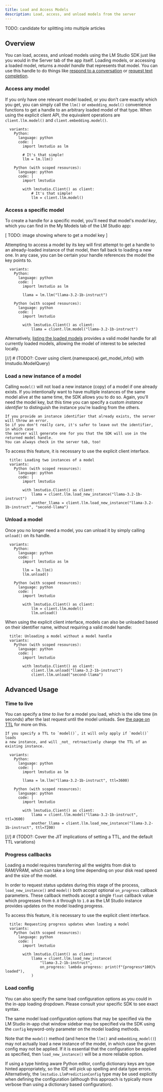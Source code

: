```yaml
---
title: Load and Access Models
description: Load, access, and unload models from the server
---
```


TODO: candidate for splitting into multiple articles

## Overview

You can load, access, and unload models using the LM Studio SDK just like you would
in the Server tab of the app itself. Loading models, or accessing a loaded model,
returns a _model handle_ that represents that model. You can use this handle to
do things like [respond to a conversation](/docs/sdk/python/chat-completion) or
[request text completion](/docs/sdk/python/completion).

### Access any model

If you only have one relevant model loaded, or you don't care exactly which
you get, you can simply call the `llm()` or `embedding_model()` convenience
functions to get a handle to an arbitrary loaded model of that type.
When using the explicit client API, the equivalent operations are
`client.llm.model()` and `client.embedding.model()`.

```lms_code_snippet
  variants:
    Python:
      language: python
      code: |
        import lmstudio as lm

        # It's that simple!
        llm = lm.llm()

    Python (with scoped resources):
      language: python
      code: |
        import lmstudio

        with lmstudio.Client() as client:
            # It's that simple!
            llm = client.llm.model()
```

### Access a specific model

To create a handle for a specific model, you'll need that model's _model key_,
which you can find in the My Models tab of the LM Studio app:

[ TODO: image showing where to get a model key ]

Attempting to access a model by its key will first attempt to get a handle to an
already-loaded instance of that model, then fall back to loading a new one.
In any case, you can be certain your handle references the model the key points to.

```lms_code_snippet
  variants:
    Python:
      language: python
      code: |
        import lmstudio as lm

        llama = lm.llm("llama-3.2-1b-instruct")

    Python (with scoped resources):
      language: python
      code: |
        import lmstudio

        with lmstudio.Client() as client:
            llama = client.llm.model("llama-3.2-1b-instruct")
```

Alternatively, [listing the loaded models](/docs/sdk/python/list-loaded) provides
a valid model handle for all currently loaded models, allowing the model of interest
to be selected locally.

[//] # (TODO?: Cover using client.{namespace}.get_model_info() with lmstudio.ModelQuery)

### Load a new instance of a model

Calling `model()` will not load a new instance (copy) of a model if one already exists.
If you intentionally want to have multiple instances of the same model alive
at the same time, the SDK allows you to do so. Again, you'll need the model key,
but this time you can specify a custom _instance identifier_ to distinguish the
instance you're loading from the others.

```lms_protip
If you provide an instance identifier that already exists, the server will throw an error.
So if you don't really care, it's safer to leave out the identifier, in which case
the server will generate one for you that the SDK will use in the returned model handle.
You can always check in the server tab, too!
```

To access this feature, it is necessary to use the explicit client interface.

```lms_code_snippet
  title: Loading two instances of a model
  variants:
    Python (with scoped resources):
      language: python
      code: |
        import lmstudio

        with lmstudio.Client() as client:
            llama = client.llm.load_new_instance("llama-3.2-1b-instruct")
            another_llama = client.llm.load_new_instance("llama-3.2-1b-instruct", "second-llama")
```

### Unload a model

Once you no longer need a model, you can unload it by simply calling `unload()` on its handle.

```lms_code_snippet
  variants:
    Python:
      language: python
      code: |
        import lmstudio as lm

        llm = lm.llm()
        llm.unload()

    Python (with scoped resources):
      language: python
      code: |
        import lmstudio

        with lmstudio.Client() as client:
            llm = client.llm.model()
            llm.unload()
```

When using the explicit client interface, models can also be unloaded based on their
identifier name, without requiring a valid model handle:

```lms_code_snippet
  title: Unloading a model without a model handle
  variants:
    Python (with scoped resources):
      language: python
      code: |
        import lmstudio

        with lmstudio.Client() as client:
            client.llm.unload("llama-3.2-1b-instruct")
            client.llm.unload("second-llama")
```


## Advanced Usage

### Time to live

You can specify a _time to live_ for a model you load, which is the idle time (in seconds)
after the last request until the model unloads. See [the page on TTL](/docs/api/ttl-and-auto-evict) for more on this.

```lms_protip
If you specify a TTL to `model()`, it will only apply if `model()` loads
a new instance, and will _not_ retroactively change the TTL of an existing instance.
```

```lms_code_snippet
  variants:
    Python:
      language: python
      code: |
        import lmstudio as lm

        llama = lm.llm("llama-3.2-1b-instruct", ttl=3600)

    Python (with scoped resources):
      language: python
      code: |
        import lmstudio

        with lmstudio.Client() as client:
            llama = client.llm.model("llama-3.2-1b-instruct", ttl=3600)
            another_llama = client.llm.load_new_instance("llama-3.2-1b-instruct", ttl=7200)
```

[//] # (TODO?: Cover the JIT implications of setting a TTL, and the default TTL variations)

### Progress callbacks

Loading a model requires transferring all the weights from disk to RAM/VRAM,
which can take a long time depending on your disk read speed and the size of the model.

In order to request status updates during this stage of the process, `load_new_instance()`
and `model()` both accept optional `on_progress` callback parameters. These callback
methods accept a single `float` callback value which progresses from `0.0` through to
`1.0` as the LM Studio instance provides updates on the model loading progress.

To access this feature, it is necessary to use the explicit client interface.

```lms_code_snippet
  title: Requesting progress updates when loading a model
  variants:
    Python (with scoped resources):
      language: python
      code: |
        import lmstudio

        with lmstudio.Client() as client:
            llama = client.llm.load_new_instance(
                "llama-3.2-1b-instruct",
                on_progress: lambda progress: print(f"{progress*100}% loaded"),
            )
```

### Load config

You can also specify the same load configuration options as you could in the
in-app loading dropdown. Please consult your specific SDK to see exact syntax.

The same model load configuration options that may be specified via the LM Studio
in-app chat window sidebar may be specified via the SDK using the `config`
keyword-only parameter on the model loading methods.

Note that the `model()` method (and hence the `llm()` and `embedding_model()`)
may not actually load a new instance of the model, in which case the given
config may not be applied. If it is essential that the configuration be
applied as specified, then `load_new_instance()` will be a more reliable
option.

If using a type hinting aware Python editor, config dictionary keys are type
hinted appropriately, so the IDE will pick up spelling and data type errors.
Alternatively, the `lmstudio.LlmPredictionConfig` type may be used explicitly
when defining the configuration (although this approach is typically more
verbose than using a dictionary based configuration).
